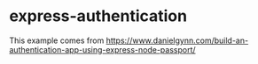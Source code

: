 ﻿# express-authentication

This example comes from https://www.danielgynn.com/build-an-authentication-app-using-express-node-passport/ 
